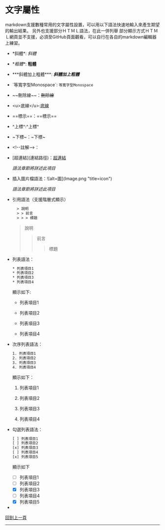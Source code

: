 # 文字屬性

markdown支援數種常用的文字屬性設置，可以用以下語法快速地輸入來產生期望的輸出結果。
另外也支援部分ＨＴＭＬ語法，在此一併列舉
部分顯示方式ＨＴＭＬ網頁並不支援，必須至GitHub頁面觀看，可以自行在各自的markdown編輯器上練習。

* \*斜體\*: *斜體*

* \**粗體\**: **粗體**

* \*\*\*斜體加上粗體\*\*\*: ***斜體加上粗體***

* \`等寬字型Monospace\`: `等寬字型Monospace`

* \~\~刪除線\~\~：~~刪除線~~

* \<u>底線\</u>:<u>底線</u>

* \==標示\==：==標示==

* \^上標\^:^上標^

* \~下標\~：~下標~

* \<!--註解-->：<!--註解-->

* \[超連結](連結路徑)：[超連結](font.md)

  *語法章節將詳述此項目*

* 插入圖片檔語法：\!\[alt=圖](Image.png "title=icon")

  *語法章節將詳述此項目*

* 引用語法（支援階層式顯示）

  ```txt
    > 說明
    > > 前言
    > > > 標題
  ```

  

  > 說明
  > > 前言
  > >
  > > > 標題

* 列表語法： 
  
  ```tex
  * 列表項目1
  * 列表項目2
  * 列表項目3
  * 列表項目4
  ```
  
  顯示如下:
  
  * 列表項目1
  
  * 列表項目2
  
  * 列表項目3
  
  * 列表項目4
  
  
  
* 次序列表語法：
  
  ```tex
  1. 列表項目1
  2. 列表項目2
  3. 列表項目3
  4. 列表項目4
  ```
  
  顯示如下：
  
  1. 列表項目1
  
  2. 列表項目2
  
  3. 列表項目3
  
  4. 列表項目4
  
  
  
* 勾選列表語法：
  
  ```tex
  [ ] 列表項目1
  [ ] 列表項目2
  [x] 列表項目3
  [ ] 列表項目4
  [x] 列表項目5
  ```
  
  顯示如下
  
  - [ ] 列表項目1
  - [ ] 列表項目2
  - [x] 列表項目3
  - [ ] 列表項目4
  - [x] 列表項目5
  
* 



[回到上一頁](markdown.md)

---

